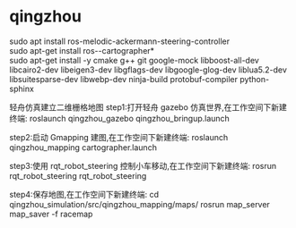 # qingzhou
sudo apt install ros-melodic-ackermann-steering-controller      
sudo apt-get install ros-<distro>-cartographer*     
sudo apt-get install -y 
cmake 
g++ 
git 
google-mock 
libboost-all-dev 
libcairo2-dev 
libeigen3-dev libgflags-dev 
libgoogle-glog-dev 
liblua5.2-dev 
libsuitesparse-dev 
libwebp-dev 
ninja-build 
protobuf-compiler 
python-sphinx

轻舟仿真建立二维栅格地图
step1:打开轻舟 gazebo 仿真世界,在工作空间下新建终端:
roslaunch qingzhou_gazebo qingzhou_bringup.launch

step2:启动 Gmapping 建图,在工作空间下新建终端:
roslaunch qingzhou_mapping cartographer.launch

step3:使用 rqt_robot_steering 控制小车移动,在工作空间下新建终端:
rosrun rqt_robot_steering rqt_robot_steering

step4:保存地图,在工作空间下新建终端:
cd qingzhou_simulation/src/qingzhou_mapping/maps/
rosrun map_server map_saver -f racemap